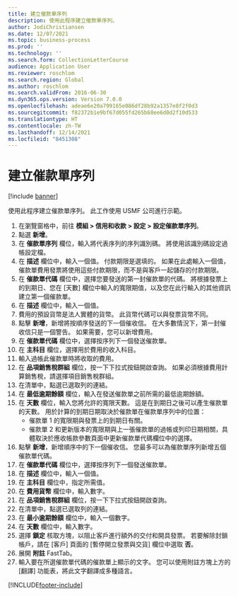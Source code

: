 ```yaml
---
title: 建立催款單序列
description: 使用此程序建立催款單序列。
author: JodiChristiansen
ms.date: 12/07/2021
ms.topic: business-process
ms.prod: ''
ms.technology: ''
ms.search.form: CollectionLetterCourse
audience: Application User
ms.reviewer: roschlom
ms.search.region: Global
ms.author: roschlom
ms.search.validFrom: 2016-06-30
ms.dyn365.ops.version: Version 7.0.0
ms.openlocfilehash: adeae6e20a799165e086df28b92a1357e8f2f0d3
ms.sourcegitcommit: f82372b1e9bf67d055fd265b68ee6d0d2f10d533
ms.translationtype: HT
ms.contentlocale: zh-TW
ms.lasthandoff: 12/14/2021
ms.locfileid: "8451308"
---
```

# <a name="create-a-collection-letter-sequence"></a>建立催款單序列

[!include [banner](../../includes/banner.md)]

使用此程序建立催款單序列。 此工作使用 USMF 公司進行示範。

1. 在瀏覽窗格中，前往 **模組 > 信用和收款 > 設定 > 設定催款單序列**。
2. 點選 **新增**。
3. 在 **催款單序列** 欄位，輸入將代表序列的序列識別碼。 將使用該識別碼設定過帳設定檔。
4. 在 **描述** 欄位中，輸入一個值。  付款期限是選填的。 如果在此處輸入一個值，催款單費用發票將使用這些付款期限，而不是與客戶一起儲存的付款期限。  
5. 在 **催款單代碼** 欄位中，選擇您要發送的第一封催款單的代碼。 將根據發票上的到期日、您在 [天數] 欄位中輸入的寬限期值，以及您在此行輸入的其他資訊建立第一個催款單。  
6. 在 **描述** 欄位中，輸入一個值。 
7. 費用的預設貨幣是法人實體的貨幣。 此貨幣代碼可以與發票貨幣不同。   
8. 點擊 **新增**，新增將按順序發送的下一個催收信。 在大多數情況下，第一封催收信只是一個警告。 如果需要，您可以新增費用。  
9. 在 **催款單代碼** 欄位中，選擇按序列下一個發送催款單。
10. 在 **主科目** 欄位，選擇用於費用的收入科目。
11. 輸入過帳此催款單時將收取的費用。
12. 在 **品項銷售稅群組** 欄位，按一下下拉式按鈕開啟查詢。 如果必須根據費用計算銷售稅，請選擇項目銷售稅群組。  
13. 在清單中，點選已選取列的連結。
14. 在 **最低逾期餘額** 欄位，輸入在發送催款單之前所需的最低逾期餘額。
15. 在 **天數** 欄位，輸入您將允許的寬限天數。 這是在到期日之後可以產生催款單的天數。 用於計算的到期日期取決於催款單在催款單序列中的位置：
    - 催款單 1 的寬限期與發票上的到期日有關。
    - 催款單 2 和更新版本的寬限期與上一張催款單的過帳或列印日期相關，具體取決於應收帳款參數頁面中更新催款單代碼欄位中的選擇。  
16. 點擊 **新增**，新增順序中的下一個催收信。 您最多可以為催款單序列新增五個催款單代碼。  
17. 在 **催款單代碼** 欄位中，選擇按序列下一個發送催款單。
18. 在 **描述** 欄位中，輸入一個值。
19. 在 **主科目** 欄位中，指定所需值。
20. 在 **費用貨幣** 欄位中，輸入數字。
21. 在 **品項銷售稅群組** 欄位，按一下下拉式按鈕開啟查詢。
22. 在清單中，點選已選取列的連結。
23. 在 **最小逾期餘額** 欄位中，輸入一個數字。
24. 在 **天數** 欄位中，輸入數字。
25. 選擇 **鎖定** 核取方塊，以阻止客戶進行額外的交付和開具發票。 若要解除封鎖帳戶，請在 [客戶] 頁面的 [暫停開立發票與交貨] 欄位中選取 **否**。  
26. 展開 **附註** FastTab。
27. 輸入要在所選催款單代碼的催款單上顯示的文字。 您可以使用附註方塊上方的 [翻譯] 功能表，將此文字翻譯成多種語言。  



[!INCLUDE[footer-include](../../../includes/footer-banner.md)]
